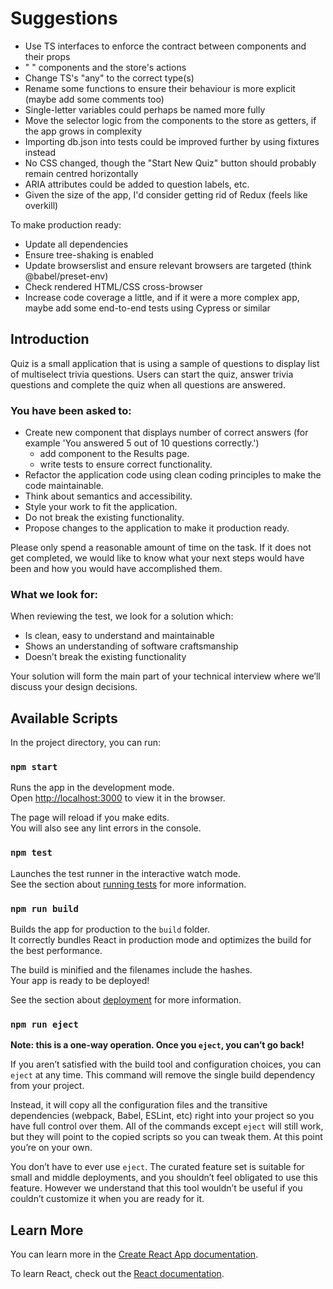 # Suggestions

- Use TS interfaces to enforce the contract between components and their props
- " " components and the store's actions
- Change TS's "any" to the correct type(s)
- Rename some functions to ensure their behaviour is more explicit (maybe add some comments too)
- Single-letter variables could perhaps be named more fully
- Move the selector logic from the components to the store as getters, if the app grows in complexity
- Importing db.json into tests could be improved further by using fixtures instead
- No CSS changed, though the "Start New Quiz" button should probably remain centred horizontally
- ARIA attributes could be added to question labels, etc.
- Given the size of the app, I'd consider getting rid of Redux (feels like overkill)

To make production ready:

- Update all dependencies
- Ensure tree-shaking is enabled
- Update browserslist and ensure relevant browsers are targeted (think @babel/preset-env)
- Check rendered HTML/CSS cross-browser
- Increase code coverage a little, and if it were a more complex app, maybe add some end-to-end tests using Cypress or similar

## Introduction

Quiz is a small application that is using a sample of questions to display list of multiselect trivia questions. Users can start the quiz, answer trivia questions and complete the quiz when all questions are answered.

### You have been asked to:

- Create new component that displays number of correct answers (for example 'You answered 5 out of 10 questions correctly.')
  - add component to the Results page.
  - write tests to ensure correct functionality.
- Refactor the application code using clean coding principles to make the code maintainable.
- Think about semantics and accessibility.
- Style your work to fit the application.
- Do not break the existing functionality.
- Propose changes to the application to make it production ready.

Please only spend a reasonable amount of time on the task. If it does not get completed, we would
like to know what your next steps would have been and how you would have accomplished them.

### What we look for:

When reviewing the test, we look for a solution which:

- Is clean, easy to understand and maintainable
- Shows an understanding of software craftsmanship
- Doesn’t break the existing functionality

Your solution will form the main part of your technical interview where we’ll discuss your design decisions.

## Available Scripts

In the project directory, you can run:

### `npm start`

Runs the app in the development mode.<br />
Open [http://localhost:3000](http://localhost:3000) to view it in the browser.

The page will reload if you make edits.<br />
You will also see any lint errors in the console.

### `npm test`

Launches the test runner in the interactive watch mode.<br />
See the section about [running tests](https://facebook.github.io/create-react-app/docs/running-tests) for more information.

### `npm run build`

Builds the app for production to the `build` folder.<br />
It correctly bundles React in production mode and optimizes the build for the best performance.

The build is minified and the filenames include the hashes.<br />
Your app is ready to be deployed!

See the section about [deployment](https://facebook.github.io/create-react-app/docs/deployment) for more information.

### `npm run eject`

**Note: this is a one-way operation. Once you `eject`, you can’t go back!**

If you aren’t satisfied with the build tool and configuration choices, you can `eject` at any time. This command will remove the single build dependency from your project.

Instead, it will copy all the configuration files and the transitive dependencies (webpack, Babel, ESLint, etc) right into your project so you have full control over them. All of the commands except `eject` will still work, but they will point to the copied scripts so you can tweak them. At this point you’re on your own.

You don’t have to ever use `eject`. The curated feature set is suitable for small and middle deployments, and you shouldn’t feel obligated to use this feature. However we understand that this tool wouldn’t be useful if you couldn’t customize it when you are ready for it.

## Learn More

You can learn more in the [Create React App documentation](https://facebook.github.io/create-react-app/docs/getting-started).

To learn React, check out the [React documentation](https://reactjs.org/).
